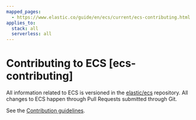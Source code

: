 ```yaml
---
mapped_pages:
  - https://www.elastic.co/guide/en/ecs/current/ecs-contributing.html
applies_to:
  stack: all
  serverless: all
---
```


# Contributing to ECS [ecs-contributing]

All information related to ECS is versioned in the [elastic/ecs](https://github.com/elastic/ecs) repository. All changes to ECS happen through Pull Requests submitted through Git.

See the [Contribution guidelines](https://github.com/elastic/ecs/blob/master/CONTRIBUTING.md).

